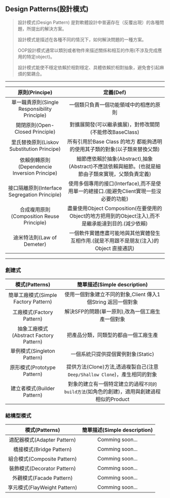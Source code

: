 ## Design Patterns(設計模式)

> 設計模式(Design Pattern) 是對軟體設計中普遍存在（反覆出現）的各種問題，所提出的解決方案。
>
> 設計模式是描述在各種不同的情況下，如何解決問題的一種方案。
>
> OOP設計模式通常以類別或者物件來描述關係和相互的作用(不涉及完成應用的特定object)。
>
> 設計模式能使不穩定依賴於相對穩定、具體依賴於相對抽象，避免會引起麻煩的緊耦合。

---

| 原則(Principe) | 定義(Def) |
| :------------: | :------: |
|單一職責原則(Single Responsibility Principle) | 一個類只負責一個功能領域中的相應的原則|
|開閉原則(Open-Closed Principle) | 對擴展開發(可以繼承擴展)，對修改關閉(不能修改BaseClass)|
|里氏替換原則(Liskov Substitution Principe) | 所有引用於Base Class 的地方 都能夠透明的使用其子類的對象(以子類來替換父類)|
|依賴倒轉原則(Dependencie Inversion Principe) |細節應依賴於抽象(Abstract),抽象(Abstract)不應該依賴與細節。(也就是細節由子類來實現，父類負責定義)|
|接口隔離原則(Interface Segregation Principle) | 使用多個專用的接口(Interface),而不是使用單一的總接口.(能避免Client實現一些沒必要的功能) |
|合成複用原則(Composition Reuse Principle) | 盡量使用Object Composition(在要使用的Object的地方把用到的Object注入),而不是繼承能達到目的.(減少依賴)|
|迪米特法則(Law of Demeter) | 一個軟件實體應盡可能地與其他實體發生互相作用.(就是不用跟不是朋友(注入)的Object 直接通訊)|
---
### 創建式
| 模式(Patterns) | 簡單描述(Simple description) |
| :------------: | :-------------------------:
|簡單工廠模式(Simple Factory Pattern) |使用一個對象建立不同的對象,Client 傳入1個String 返回一個對象|
|工廠模式(Factory Pattern) | 解決SFP的問題(單一原則),改為一個工廠生產一個對象 |
|抽象工廠模式(Abstract Factory Pattern) | 把產品分類，同類型的都由一個工廠生產 |
|單例模式(Singleton Pattern) |一個系統只提供提個實例對象(Static) |
|原形模式(Prototype Pattern) | 提供方法(Clone)方法,透過複製自己(注意`Deep/Shallow Clone`)，產生相同的對象 |
|建立者模式(Builder Pattern) | 對象的建立有一個特定建立的過程`不同的build方法`(如角色的創建)，適用與創建過程相似的Product|

### 結構型模式
| 模式(Patterns) |簡單描述(Simple description)|
| :------------: | :------------------------:|
|適配器模式(Adapter Pattern) | Comming soon... |
|橋接模式(Bridge Pattern) | Comming soon... |
|組合模式(Composite Pattern) | Comming soon... | 
|裝飾模式(Decorator Pattern) | Comming soon... |
|外觀模式(Facade Pattern) |Comming soon...  |
|享元模式(FlayWeight Pattern) | Comming soon... |
